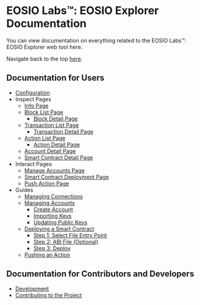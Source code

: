 # EOSIO Labs™: EOSIO Explorer Documentation

You can view documentation on everything related to the EOSIO Labs™: EOSIO Explorer web tool here.

Navigate back to the top [here](../README.md).

## Documentation for Users

* [Configuration](configuration.md)
* Inspect Pages
    * [Info Page](./pages/info-page.md)
    * [Block List Page](./pages/block-list-page.md)
        * [Block Detail Page](./pages/detail-pages/block-detail-page.md)
    * [Transaction List Page](./pages/transaction-list-page.md)
        * [Transaction Detail Page](./pages/detail-pages/transaction-detail-page.md)
    * [Action List Page](./pages/action-list-page.md)
        * [Action Detail Page](./pages/detail-pages/action-detail-page.md)
    * [Account Detail Page](./pages/detail-pages/account-detail-page.md)
    * [Smart Contract Detail Page](./pages/detail-pages/smart-contract-detail-page.md)
* Interact Pages
    * [Manage Accounts Page](./pages/interact/manage-accounts-page.md)
    * [Smart Contract Deployment Page](./pages/interact/deployment-page.md)
    * [Push Action Page](./pages/interact/push-action-page.md)
* Guides
    * [Managing Connections](./guides/connection)
    * [Managing Accounts](./guides/permissions)
        * [Create Account](./guides/permissions/create_account.md)
        * [Importing Keys](./guides/permissions/import_account.md)
        * [Updating Public Keys](./guides/permissions/update_account.md)
    * [Deploying a Smart Contract](./guides/deployment)
        * [Step 1: Select File Entry Point](./guides/deployment/step-one.md)
        * [Step 2: ABI File (Optional)](./guides/deployment/step-two.md)
        * [Step 3: Deploy](./guides/deployment/step-three.md)
    * [Pushing an Action](./guides/push-action)

## Documentation for Contributors and Developers

* [Development](development.md)
* [Contributing to the Project](../CONTRIBUTING.md)
